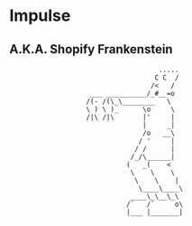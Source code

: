 # Impulse
## A.K.A. Shopify Frankenstein


                                         .....
                                        C C  /
                                       /<   /
                        ___ __________/_#__=o
                       /(- /(\_\________   \
                       \ ) \ )_      \o     \
                       /|\ /|\       |'     |
                                     |     _|
                                     /o   __\
                                    / '     |
                                   / /      |
                                  /_/\______|
                                 (   _(    <
                                  \    \    \
                                   \    \    |
                                    \____\____\
                                  ____\_\__\_\
                                 /`   /`     o\
                                 |___ |_______|
